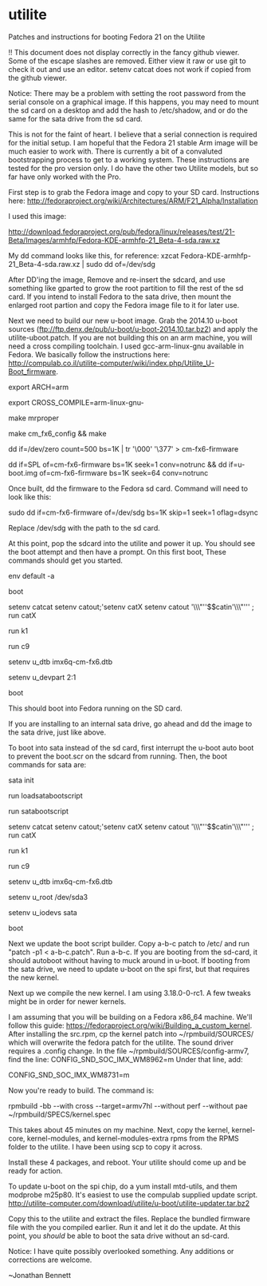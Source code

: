 utilite
=======

Patches and instructions for booting Fedora 21 on the Utilite

!! This document does not display correctly in the fancy github viewer. Some of the escape slashes are removed. Either view it raw or use git to check it out and use an editor. setenv catcat does not work if copied from the github viewer.

Notice: There may be a problem with setting the root password from the serial console on a graphical image. If this happens, you may need to mount the sd card on a desktop and add the hash to /etc/shadow, and or do the same for the sata drive from the sd card.

This is not for the faint of heart. I believe that a serial connection is required for the initial setup. I am hopeful that the Fedora 21 stable Arm image will be much easier to work with. There is currently a bit of a convaluted bootstrapping process to get to a working system. These instructions are tested for the pro version only. I do have the other two Utilite models, but so far have only worked with the Pro.

First step is to grab the Fedora image and copy to your SD card. Instructions here: 
http://fedoraproject.org/wiki/Architectures/ARM/F21_Alpha/Installation

I used this image:

http://download.fedoraproject.org/pub/fedora/linux/releases/test/21-Beta/Images/armhfp/Fedora-KDE-armhfp-21_Beta-4-sda.raw.xz

My dd command looks like this, for reference: xzcat Fedora-KDE-armhfp-21_Beta-4-sda.raw.xz | sudo dd of=/dev/sdg

After DD'ing the image, Remove and re-insert the sdcard, and use something like gparted to grow the root partition to fill the rest of the sd card. If you intend to install Fedora to the sata drive, then mount the enlarged root partion and copy the Fedora image file to it for later use.


Next we need to build our new u-boot image. Grab the 2014.10 u-boot sources (ftp://ftp.denx.de/pub/u-boot/u-boot-2014.10.tar.bz2) and apply the utilite-uboot.patch. If you are not building this on an arm machine, you will need a cross compiling toolchain. I used gcc-arm-linux-gnu available in Fedora. We basically follow the instructions here: http://compulab.co.il/utilite-computer/wiki/index.php/Utilite_U-Boot_firmware.

export ARCH=arm

export CROSS_COMPILE=arm-linux-gnu-

make mrproper

make cm_fx6_config && make

dd if=/dev/zero count=500 bs=1K | tr '\000' '\377' > cm-fx6-firmware

dd if=SPL of=cm-fx6-firmware bs=1K seek=1 conv=notrunc && dd if=u-boot.img of=cm-fx6-firmware bs=1K seek=64 conv=notrunc

Once built, dd the firmware to the Fedora sd card. Command will need to look like this: 

sudo dd if=cm-fx6-firmware of=/dev/sdg bs=1K skip=1 seek=1 oflag=dsync

Replace /dev/sdg with the path to the sd card. 

At this point, pop the sdcard into the utilite and power it up. You should see the boot attempt and then have a prompt. On this first boot, These commands should get you started.

env default -a

boot

setenv catcat setenv catout\;'setenv catX setenv catout '\\\\\\\"''\$\$catin'\\\\\\\"''' \; run catX

run k1

run c9

setenv u_dtb imx6q-cm-fx6.dtb

setenv u_devpart 2:1

boot

This should boot into Fedora running on the SD card.

If you are installing to an internal sata drive, go ahead and dd the image to the sata drive, just like above.

To boot into sata instead of the sd card, first interrupt the u-boot auto boot to prevent the boot.scr on the sdcard from running. Then, the boot commands for sata are: 

sata init

run loadsatabootscript

run satabootscript

setenv catcat setenv catout\;'setenv catX setenv catout '\\\\\\\"''\$\$catin'\\\\\\\"''' \; run catX

run k1

run c9

setenv u_dtb imx6q-cm-fx6.dtb

setenv u_root /dev/sda3

setenv u_iodevs sata

boot


Next we update the boot script builder. Copy a-b-c patch to /etc/ and run "patch -p1 < a-b-c.patch". Run a-b-c. 
If you are booting from the sd-card, it should autoboot without having to muck around in u-boot. 
If booting from the sata drive, we need to update u-boot on the spi first, but that requires the new kernel.


Next up we compile the new kernel. I am using 3.18.0-0-rc1. A few tweaks might be in order for newer kernels.

I am assuming that you will be building on a Fedora x86_64 machine. We'll follow this guide: https://fedoraproject.org/wiki/Building_a_custom_kernel.
After installing the src.rpm, cp the kernel patch into ~/rpmbuild/SOURCES/ which will overwrite the fedora patch for the utilite.
The sound driver requires a .config change. In the file ~/rpmbuild/SOURCES/config-armv7, find the line: CONFIG_SND_SOC_IMX_WM8962=m
Under that line, add:

CONFIG_SND_SOC_IMX_WM8731=m 

Now you're ready to build. The command is:

rpmbuild -bb --with cross --target=armv7hl --without perf --without pae ~/rpmbuild/SPECS/kernel.spec

This takes about 45 minutes on my machine. Next, copy the kernel, kernel-core, kernel-modules, and kernel-modules-extra rpms from the RPMS folder to the utilite. I have been using scp to copy it across.

Install these 4 packages, and reboot. Your utilite should come up and be ready for action.

To update u-boot on the spi chip, do a yum install mtd-utils, and them modprobe m25p80. It's easiest to use the compulab supplied update script. 
http://utilite-computer.com/download/utilite/u-boot/utilite-updater.tar.bz2

Copy this to the utilite and extract the files. Replace the bundled firmware file with the you compiled earlier. Run it and let it do the update. At this point, you *should* be able to boot the sata drive 
without an sd-card.

Notice: I have quite possibly overlooked something. Any additions or corrections are welcome.

~Jonathan Bennett
